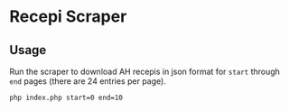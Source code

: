 Recepi Scraper
=========

## Usage

Run the scraper to download AH recepis in json format for `start` through `end` pages (there are 24 entries per page).

`php index.php start=0 end=10`